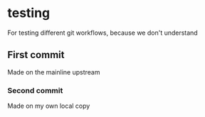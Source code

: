 # testing
For testing different git workflows, because we don't understand

## First commit
Made on the mainline upstream

### Second commit
Made on my own local copy
